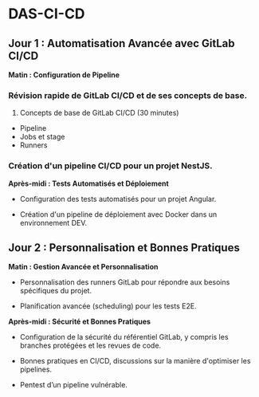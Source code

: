 # DAS-CI-CD

## Jour 1 : Automatisation Avancée avec GitLab CI/CD
**Matin : Configuration de Pipeline**

### Révision rapide de GitLab CI/CD et de ses concepts de base.
1. Concepts de base de GitLab CI/CD (30 minutes)
  - Pipeline
  - Jobs et stage
  - Runners

### Création d'un pipeline CI/CD pour un projet NestJS.
**Après-midi : Tests Automatisés et Déploiement**

- Configuration des tests automatisés pour un projet Angular.

- Création d'un pipeline de déploiement avec Docker dans un environnement DEV.

## Jour 2 : Personnalisation et Bonnes Pratiques
**Matin : Gestion Avancée et Personnalisation**

- Personnalisation des runners GitLab pour répondre aux besoins spécifiques du projet.

- Planification avancée (scheduling) pour les tests E2E.

**Après-midi : Sécurité et Bonnes Pratiques**

- Configuration de la sécurité du référentiel GitLab, y compris les branches protégées et les revues de code.

- Bonnes pratiques en CI/CD, discussions sur la manière d'optimiser les pipelines.

- Pentest d’un pipeline vulnérable.

